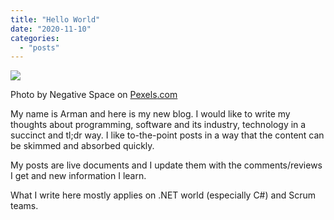```yaml
---
title: "Hello World"
date: "2020-11-10"
categories: 
  - "posts"
---
```


![](https://programmerbyday.files.wordpress.com/2020/11/pexels-photo-169573.jpeg?w=1024)

Photo by Negative Space on [Pexels](https://www.pexels.com/photo/grayscale-photo-of-computer-laptop-near-white-notebook-and-ceramic-mug-on-table-169573/)[.com](https://www.pexels.com/photo/grayscale-photo-of-computer-laptop-near-white-notebook-and-ceramic-mug-on-table-169573/)

My name is Arman and here is my new blog. I would like to write my thoughts about programming, software and its industry, technology in a succinct and tl;dr way. I like to-the-point posts in a way that the content can be skimmed and absorbed quickly.

My posts are live documents and I update them with the comments/reviews I get and new information I learn.

What I write here mostly applies on .NET world (especially C#) and Scrum teams.
